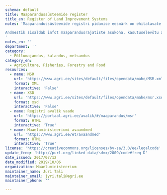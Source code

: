 ```yaml
---
schema: default
title: Maaparandussüsteemide register
title_en: Register of Land Improvement Systems
notes: 'Maaparandussüsteemide registri pidamise eesmärk on ehitatavate ja kasutusele võetud maaparandussüsteemi kuuluvate hoonete ja rajatiste kohta teabe koondamine, hoidmine ja avalikustamine. Registri vastutav töötleja on Maaeluministeerium ja volitatud töötleja Põllumajandusamet (PMA). Täpsemat teavet maaparandussüsteemide registrist saab PMA kodulehelt http://www.pma.agri.ee/index.php?id=104&sub=355&sub2=397&sub3=398.

Andmestik sisaldab infot maaparandusrajatiste asukoha, kasutuselevõtu aasta ja kuivendussüsteemi detailide kohta.
'
notes_en: ''
department: ''
category:
  - Põllumajandus, kalandus, metsandus
category_en:
  - Agriculture, Fisheries, Forestry and Food
resources:
  - name: MSR
    url: 'https://www.agri.ee/sites/default/files/opendata/mahe/MSR.xml'
    format: XML
    interactive: 'False'
  - name: XSD
    url: 'https://www.agri.ee/sites/default/files/opendata/mahe/msr.xsd'
    format: xsd
    interactive: 'False'
  - name: Registri avalik vaade
    url: 'https://portaal.agri.ee/avalik/#/maaparandus/msr'
    format: HTML
    interactive: 'True'
  - name: Maaeluministeeriumi avaandmed
    url: 'https://www.agri.ee/et/avaandmed'
    format: HTML
    interactive: 'True'
license: 'https://creativecommons.org/licenses/by-sa/3.0/ee/legalcode'
update_freq: 'http://purl.org/linked-data/sdmx/2009/code#freq-D'
date_issued: 2017/07/12
date_modified: 2019/10/06
organization: Maaeluministeerium
maintainer_name: Jüri Tali
maintainer_email: jyri.tali@agri.ee
maintainer_phone: ''

---
```

